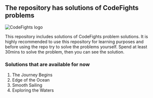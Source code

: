 ## The repository has solutions of CodeFights problems 

![CodeFights logo](http://joshalling.com/wp-content/uploads/2016/10/Codefights.png)

This repository includes solutions of CodeFights problem solutions. It is highly recommended to use this repository for learning purposes and before using the repo try to solve the problems yourself. Spend at least 30mins to solve the problem, then you can see the solution. 

### Solutions that are available for now

1. The Journey Begins
2. Edge of the Ocean
3. Smooth Sailing
4. Exploring the Waters
